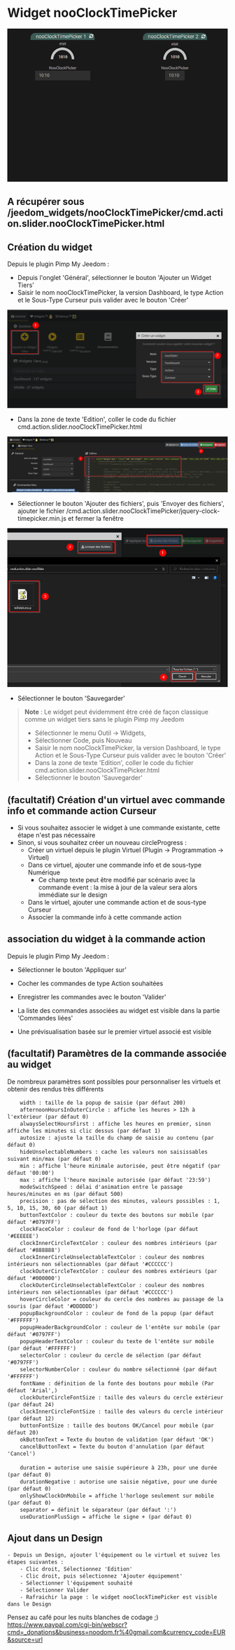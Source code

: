 # Widget nooClockTimePicker

![](doc/images/nooClockTimePickerDemo.gif)

## A récupérer sous /jeedom_widgets/nooClockTimePicker/cmd.action.slider.nooClockTimePicker.html

## Création du widget

Depuis le plugin Pimp My Jeedom :

- Depuis l'onglet 'Général', sélectionner le bouton 'Ajouter un Widget Tiers'
- Saisir le nom nooClockTimePicker, la version Dashboard, le type Action et le Sous-Type Curseur puis valider avec le bouton 'Créer'

![](../nooSlider/doc/images/pimpWidgetCreation.png)

- Dans la zone de texte 'Edition', coller le code du fichier cmd.action.slider.nooClockTimePicker.html

![](../nooSlider/doc/images/pimpCodeAdd.png)

- Sélectionner le bouton 'Ajouter des fichiers', puis 'Envoyer des fichiers', ajouter le fichier /cmd.action.slider.nooClockTimePicker/jquery-clock-timepicker.min.js et fermer la fenêtre

![](../nooSlider/doc/images/pimpjsFileAdd.png)

- Sélectionner le bouton 'Sauvegarder'

>**Note** : Le widget peut évidemment être créé de façon classique comme un widget tiers sans le plugin Pimp my Jeedom
> - Sélectionner le menu Outil -> Widgets,
> - Sélectionner Code, puis Nouveau
> - Saisir le nom nooClockTimePicker, la version Dashboard, le type Action et le Sous-Type Curseur puis valider avec le bouton 'Créer'
> - Dans la zone de texte 'Edition', coller le code du fichier cmd.action.slider.nooClockTimePicker.html
> - Sélectionner le bouton 'Sauvegarder'


## (facultatif) Création d'un virtuel avec commande info et commande action Curseur

- Si vous souhaitez associer le widget à une commande existante, cette étape n'est pas nécessaire
- Sinon, si vous souhaitez créer un nouveau circleProgress :
	- Créer un virtuel depuis le plugin Virtuel (Plugin -> Programmation -> Virtuel)
	- Dans ce virtuel, ajouter une commande info et de sous-type Numérique
		- Ce champ texte peut être modifié par scénario avec la commande event : la mise à jour de la valeur sera alors immédiate sur le design
	- Dans le virtuel, ajouter une commande action et de sous-type Curseur
  - Associer la commande info à cette commande action

## association du widget à la commande action

Depuis le plugin Pimp My Jeedom :

- Sélectionner le bouton 'Appliquer sur'
- Cocher les commandes de type Action souhaitées
- Enregistrer les commandes avec le bouton 'Valider'

- La liste des commandes associées au widget est visible dans la partie 'Commandes liées'
- Une prévisualisation basée sur le premier virtuel associé est visible

## (facultatif) Paramètres de la commande associée au widget

De nombreux paramètres sont possibles pour personnaliser les virtuels et obtenir des rendus très différents

		width : taille de la popup de saisie (par défaut 200)
		afternoonHoursInOuterCircle : affiche les heures > 12h à l'extérieur (par défaut 0)
		alwaysSelectHoursFirst : affiche les heures en premier, sinon affiche les minutes si clic dessus (par défaut 1)
		autosize : ajuste la taille du champ de saisie au contenu (par défaut 0)
		hideUnselectableNumbers : cache les valeurs non saisissables suivant min/max (par défaut 0)
		min : affiche l'heure minimale autorisée, peut être négatif (par défaut '00:00')
		max : affiche l'heure maximale autorisée (par défaut '23:59')
		modeSwitchSpeed : délai d'animation entre le passage heures/minutes en ms (par défaut 500)
		precision : pas de sélection des minutes, valeurs possibles : 1, 5, 10, 15, 30, 60 (par défaut 1)
  		buttonTextColor : couleur du texte des boutons sur mobile (par défaut '#0797FF')
		clockFaceColor : couleur de fond de l'horloge (par défaut '#EEEEEE')
		clockInnerCircleTextColor : couleur des nombres intérieurs (par défaut '#888888')
		clockInnerCircleUnselectableTextColor : couleur des nombres intérieurs non sélectionnables (par défaut '#CCCCCC')
		clockOuterCircleTextColor : couleur des nombres extérieurs (par défaut '#000000')
		clockOuterCircleUnselectableTextColor : couleur des nombres intérieurs non sélectionnables (par défaut '#CCCCCC')
		hoverCircleColor = couleur du cercle des nombres au passage de la souris (par défaut '#DDDDDD')
		popupBackgroundColor : couleur de fond de la popup (par défaut '#FFFFFF')
		popupHeaderBackgroundColor : couleur de l'entête sur mobile (par défaut '#0797FF')
		popupHeaderTextColor : couleur du texte de l'entête sur mobile (par défaut '#FFFFFF')
		selectorColor : couleur du cercle de sélection (par défaut '#0797FF') 
		selectorNumberColor : couleur du nombre sélectionné (par défaut '#FFFFFF')
		fontName : définition de la fonte des boutons pour mobile (Par défaut 'Arial',)
		clockOuterCircleFontSize : taille des valeurs du cercle extérieur (par défaut 24)
		clockInnerCircleFontSize : taille des valeurs du cercle intérieur (par défaut 12)
		buttonFontSize : taille des boutons OK/Cancel pour mobile (par défaut 20)
		okButtonText = Texte du bouton de validation (par défaut 'OK')
		cancelButtonText = Texte du bouton d'annulation (par défaut 'Cancel')
                
		duration = autorise une saisie supérieure à 23h, pour une durée (par défaut 0)
		durationNegative : autorise une saisie négative, pour une durée (par défaut 0)
		onlyShowClockOnMobile = affiche l'horloge seulement sur mobile (par défaut 0)
		separator = définit le séparateur (par défaut ':')
		useDurationPlusSign = affiche le signe + (par défaut 0)

## Ajout dans un Design

	- Depuis un Design, ajouter l'équipement ou le virtuel et suivez les étapes suivantes :
		- Clic droit, Sélectionnez 'Edition'
		- Clic droit, puis sélectionnez 'Ajouter équipement'
		- Sélectionner l'équipement souhaité
		- Sélectionner Valider
		- Rafraichir la page : le widget nooClockTimePicker est visible dans le Design
		
Pensez au café pour les nuits blanches de codage ;) https://www.paypal.com/cgi-bin/webscr?cmd=_donations&business=noodom.fr%40gmail.com&currency_code=EUR&source=url
